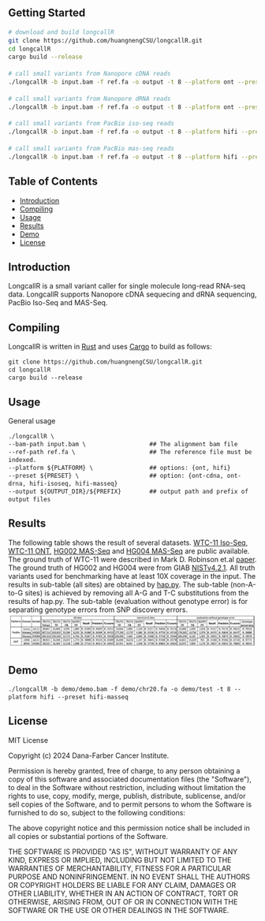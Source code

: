 ## Getting Started
```sh
# download and build longcallR
git clone https://github.com/huangnengCSU/longcallR.git
cd longcallR
cargo build --release

# call small variants from Nanopore cDNA reads
./longcallR -b input.bam -f ref.fa -o output -t 8 --platform ont --preset ont-cdna

# call small variants from Nanopore dRNA reads
./longcallR -b input.bam -f ref.fa -o output -t 8 --platform ont --preset ont-drna

# call small variants from PacBio iso-seq reads
./longcallR -b input.bam -f ref.fa -o output -t 8 --platform hifi --preset hifi-isoseq

# call small variants from PacBio mas-seq reads
./longcallR -b input.bam -f ref.fa -o output -t 8 --platform hifi --preset hifi-masseq
```

## Table of Contents
- [Introduction](#introduction)
- [Compiling](#compiling)
- [Usage](#usage)
- [Results](#results)
- [Demo](#demo)
- [License](#license)

## Introduction
LongcallR is a small variant caller for single molecule long-read RNA-seq data. LongcallR supports Nanopore cDNA sequecing and dRNA sequencing, PacBio Iso-Seq and MAS-Seq.

## Compiling

LongcallR is written in [Rust](https://www.rust-lang.org) and uses [Cargo](https://doc.rust-lang.org/cargo/getting-started/installation.html) to build as follows:
```
git clone https://github.com/huangnengCSU/longcallR.git
cd longcallR
cargo build --release
```

## Usage

General usage
```
./longcallR \
--bam-path input.bam \                  ## The alignment bam file
--ref-path ref.fa \                     ## The reference file must be indexed.
--platform ${PLATFORM} \                ## options: {ont, hifi}
--preset ${PRESET} \                    ## option: {ont-cdna, ont-drna, hifi-isoseq, hifi-masseq}
--output ${OUTPUT_DIR}/${PREFIX}        ## output path and prefix of output files
```

## Results

The following table shows the result of several datasets. [WTC-11 Iso-Seq](https://zenodo.org/records/5920920), [WTC-11 ONT](https://www.encodeproject.org/experiments/ENCSR539ZXJ/), [HG002 MAS-Seq](https://downloads.pacbcloud.com/public/dataset/Kinnex-full-length-RNA/) and [HG004 MAS-Seq](https://ftp-trace.ncbi.nlm.nih.gov/giab/ftp/data_RNAseq/AshkenazimTrio/HG004_NA24143_mother/PacBio_Pacbio-MASseq/) are public available. The ground truth of WTC-11 were described in Mark D. Robinson et.al [paper](https://link.springer.com/article/10.1186/s13059-023-02923-y). The ground truth of HG002 and HG004 were from GIAB [NISTv4.2.1](https://ftp-trace.ncbi.nlm.nih.gov/giab/ftp/release/). All truth variants used for benchmarking have at least 10X coverage in the input. The results in sub-table (all sites) are obtained by [hap.py](https://github.com/Illumina/hap.py.git). The sub-table (non-A-to-G sites) is achieved by removing all A-G and T-C substitutions from the results of hap.py. The sub-table (evaluation without genotype error) is for separating genotype errors from SNP discovery errors.
![alt text](img/longcallR_result.png)

## Demo

```
./longcallR -b demo/demo.bam -f demo/chr20.fa -o demo/test -t 8 --platform hifi --preset hifi-masseq
```

## License
MIT License

Copyright (c) 2024 Dana-Farber Cancer Institute.

Permission is hereby granted, free of charge, to any person obtaining a copy
of this software and associated documentation files (the "Software"), to deal
in the Software without restriction, including without limitation the rights
to use, copy, modify, merge, publish, distribute, sublicense, and/or sell
copies of the Software, and to permit persons to whom the Software is
furnished to do so, subject to the following conditions:

The above copyright notice and this permission notice shall be included in all
copies or substantial portions of the Software.

THE SOFTWARE IS PROVIDED "AS IS", WITHOUT WARRANTY OF ANY KIND, EXPRESS OR
IMPLIED, INCLUDING BUT NOT LIMITED TO THE WARRANTIES OF MERCHANTABILITY,
FITNESS FOR A PARTICULAR PURPOSE AND NONINFRINGEMENT. IN NO EVENT SHALL THE
AUTHORS OR COPYRIGHT HOLDERS BE LIABLE FOR ANY CLAIM, DAMAGES OR OTHER
LIABILITY, WHETHER IN AN ACTION OF CONTRACT, TORT OR OTHERWISE, ARISING FROM,
OUT OF OR IN CONNECTION WITH THE SOFTWARE OR THE USE OR OTHER DEALINGS IN THE
SOFTWARE.